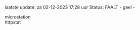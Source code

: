 laatste update: 
za 02-12-2023 17:28   uur 
Status: FAALT - geel - 
<div class="service Y">microstation</div><div class="service Y">httpstat</div>